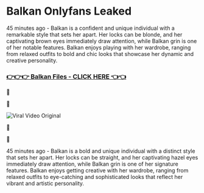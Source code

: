 # Balkan Onlyfans Leaked

<p>45 minutes ago - Balkan is a confident and unique individual with a remarkable style that sets her apart. Her locks can be blonde, and her captivating brown eyes immediately draw attention, while Balkan grin is one of her notable features. Balkan enjoys playing with her wardrobe, ranging from relaxed outfits to bold and chic looks that showcase her dynamic and creative personality.</p><p>
<h3><a href="https://fansleaks.com-getfree.pro/balkan" rel="nofollow">👉👉👉 Balkan Files - CLICK HERE 👈👈</a></h3>
<p>🔻</p>
<p>🔻</p> <p>
<a href="https://fansleaks.com-getfree.pro/balkan" rel="nofollow"><img src="https://i.imgur.com/0ZbtXZ5.gif" alt="Viral Video Original" style="max-width: 100%; display: inline-block;" data-target="animated-image.originalImage"></a>
<p>🔻</p>
<p>🔻</p> <p>45 minutes ago - Balkan is a bold and unique individual with a distinct style that sets her apart. Her locks can be straight, and her captivating hazel eyes immediately draw attention, while Balkan grin is one of her signature features. Balkan enjoys getting creative with her wardrobe, ranging from relaxed outfits to eye-catching and sophisticated looks that reflect her vibrant and artistic personality.</p>